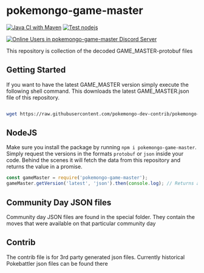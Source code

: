 ﻿# pokemongo-game-master

[![Java CI with Maven](https://github.com/pokemongo-dev-contrib/pokemongo-game-master/actions/workflows/maven.yml/badge.svg?branch=master)](https://github.com/pokemongo-dev-contrib/pokemongo-game-master/actions/workflows/maven.yml) [![Test nodejs](https://github.com/pokemongo-dev-contrib/pokemongo-game-master/actions/workflows/test.yml/badge.svg?branch=master)](https://github.com/pokemongo-dev-contrib/pokemongo-game-master/actions/workflows/test.yml)

[![Online Users in pokemongo-game-master Discord Server](https://discordapp.com/api/guilds/293741011665027073/embed.png)](https://discord.gg/ssVqwvX)

This repository is collection of the decoded GAME_MASTER-protobuf files

## Getting Started

If you want to have the latest GAME_MASTER version simply execute the following
shell command. This downloads the latest GAME_MASTER.json file of this repository.

```bash

wget https://raw.githubusercontent.com/pokemongo-dev-contrib/pokemongo-game-master/master/versions/latest/V2_GAME_MASTER.json

```

## NodeJS

Make sure you install the package by running `npm i pokemongo-game-master`.
Simply request the versions in the formats `protobuf` or `json` inside your code.
Behind the scenes it will fetch the data from this repository and returns
the value in a promise.

```JavaScript
const gameMaster = require('pokemongo-game-master');
gameMaster.getVersion('latest', 'json').then(console.log); // Returns as object: { itemTemplates: [ ... ], timestampMs: '1512514949791' }
```
<!-- old too old .... gameMaster.getVersion('0.83.3', 'protobuf').then(console.log); // Returns the version 0.83.3 as string -->


## Community Day JSON files

Community day JSON files are found in the special folder. They contain
the moves that were available on that particular community day

## Contrib

The contrib file is for 3rd party generated json files. Currently historical
Pokebattler json files can be found there
